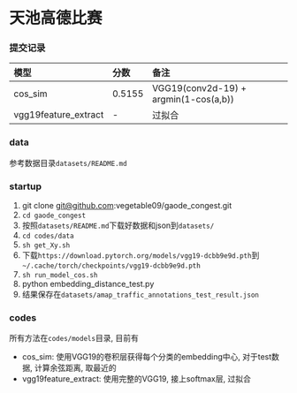 # 天池高德比赛

### 提交记录

|模型|分数|备注|
|:--|:--|:--
|cos_sim|0.5155|VGG19(conv2d-19) + argmin(1-cos(a,b))
|vgg19feature_extract| - |过拟合

### data
参考数据目录`datasets/README.md`

### startup
1. git clone git@github.com:vegetable09/gaode_congest.git
2. `cd gaode_congest`
2. 按照`datasets/README.md`下载好数据和json到`datasets/`
2. `cd codes/data`
3. `sh get_Xy.sh`
4. 下载`https://download.pytorch.org/models/vgg19-dcbb9e9d.pth`到`~/.cache/torch/checkpoints/vgg19-dcbb9e9d.pth`
5. `sh run_model_cos.sh`
6. python embedding_distance_test.py
7. 结果保存在`datasets/amap_traffic_annotations_test_result.json`


### codes
所有方法在`codes/models`目录, 目前有

- cos_sim: 使用VGG19的卷积层获得每个分类的embedding中心, 对于test数据, 计算余弦距离, 取最近的
- vgg19feature_extract: 使用完整的VGG19, 接上softmax层, 过拟合